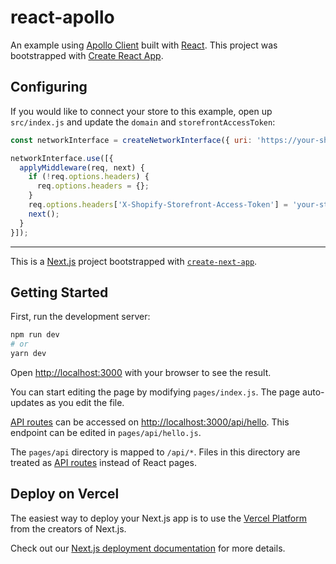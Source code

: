 # react-apollo

An example using [Apollo Client](http://dev.apollodata.com/) built with [React](https://facebook.github.io/react/). This project was bootstrapped with [Create React App](https://github.com/facebookincubator/create-react-app).

## Configuring

If you would like to connect your store to this example, open up `src/index.js` and update the `domain` and `storefrontAccessToken`:

```js
const networkInterface = createNetworkInterface({ uri: 'https://your-shop-name.myshopify.com/api/graphql' });

networkInterface.use([{
  applyMiddleware(req, next) {
    if (!req.options.headers) {
      req.options.headers = {};
    }
    req.options.headers['X-Shopify-Storefront-Access-Token'] = 'your-storefront-access-token'
    next();
  }
}]);
```
---

This is a [Next.js](https://nextjs.org/) project bootstrapped with [`create-next-app`](https://github.com/vercel/next.js/tree/canary/packages/create-next-app).

## Getting Started

First, run the development server:

```bash
npm run dev
# or
yarn dev
```

Open [http://localhost:3000](http://localhost:3000) with your browser to see the result.

You can start editing the page by modifying `pages/index.js`. The page auto-updates as you edit the file.

[API routes](https://nextjs.org/docs/api-routes/introduction) can be accessed on [http://localhost:3000/api/hello](http://localhost:3000/api/hello). This endpoint can be edited in `pages/api/hello.js`.

The `pages/api` directory is mapped to `/api/*`. Files in this directory are treated as [API routes](https://nextjs.org/docs/api-routes/introduction) instead of React pages.

## Deploy on Vercel

The easiest way to deploy your Next.js app is to use the [Vercel Platform](https://vercel.com/import?utm_medium=default-template&filter=next.js&utm_source=create-next-app&utm_campaign=create-next-app-readme) from the creators of Next.js.

Check out our [Next.js deployment documentation](https://nextjs.org/docs/deployment) for more details.
